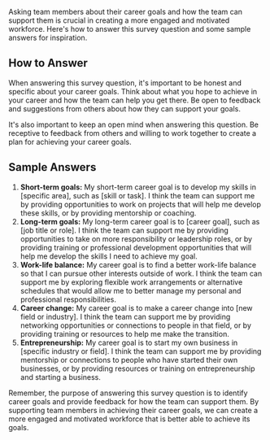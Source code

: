 

Asking team members about their career goals and how the team can support them is crucial in creating a more engaged and motivated workforce. Here's how to answer this survey question and some sample answers for inspiration.

How to Answer
-------------

When answering this survey question, it's important to be honest and specific about your career goals. Think about what you hope to achieve in your career and how the team can help you get there. Be open to feedback and suggestions from others about how they can support your goals.

It's also important to keep an open mind when answering this question. Be receptive to feedback from others and willing to work together to create a plan for achieving your career goals.

Sample Answers
--------------

1. **Short-term goals:** My short-term career goal is to develop my skills in \[specific area\], such as \[skill or task\]. I think the team can support me by providing opportunities to work on projects that will help me develop these skills, or by providing mentorship or coaching.
2. **Long-term goals:** My long-term career goal is to \[career goal\], such as \[job title or role\]. I think the team can support me by providing opportunities to take on more responsibility or leadership roles, or by providing training or professional development opportunities that will help me develop the skills I need to achieve my goal.
3. **Work-life balance:** My career goal is to find a better work-life balance so that I can pursue other interests outside of work. I think the team can support me by exploring flexible work arrangements or alternative schedules that would allow me to better manage my personal and professional responsibilities.
4. **Career change:** My career goal is to make a career change into \[new field or industry\]. I think the team can support me by providing networking opportunities or connections to people in that field, or by providing training or resources to help me make the transition.
5. **Entrepreneurship:** My career goal is to start my own business in \[specific industry or field\]. I think the team can support me by providing mentorship or connections to people who have started their own businesses, or by providing resources or training on entrepreneurship and starting a business.

Remember, the purpose of answering this survey question is to identify career goals and provide feedback for how the team can support them. By supporting team members in achieving their career goals, we can create a more engaged and motivated workforce that is better able to achieve its goals.
